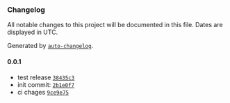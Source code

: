 ### Changelog

All notable changes to this project will be documented in this file. Dates are displayed in UTC.

Generated by [`auto-changelog`](https://github.com/CookPete/auto-changelog).

#### 0.0.1

- test release [`38435c3`](https://github.com/tigawanna/shadcn-fe-components/commit/38435c3f06b0724865c4dee2c5846a7531e90b28)
- init commit: [`2b1e0f7`](https://github.com/tigawanna/shadcn-fe-components/commit/2b1e0f784620c8a7c332285dfe6af266544b60f4)
- ci chages [`9ce9e75`](https://github.com/tigawanna/shadcn-fe-components/commit/9ce9e75e700ecb4f5fe622b1c88378cdf0bfa119)
